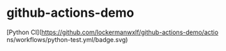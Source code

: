 # github-actions-demo

[Python CI](https://github.com/lockermanwxlf/github-actions-demo/actio
ns/workflows/python-test.yml/badge.svg)